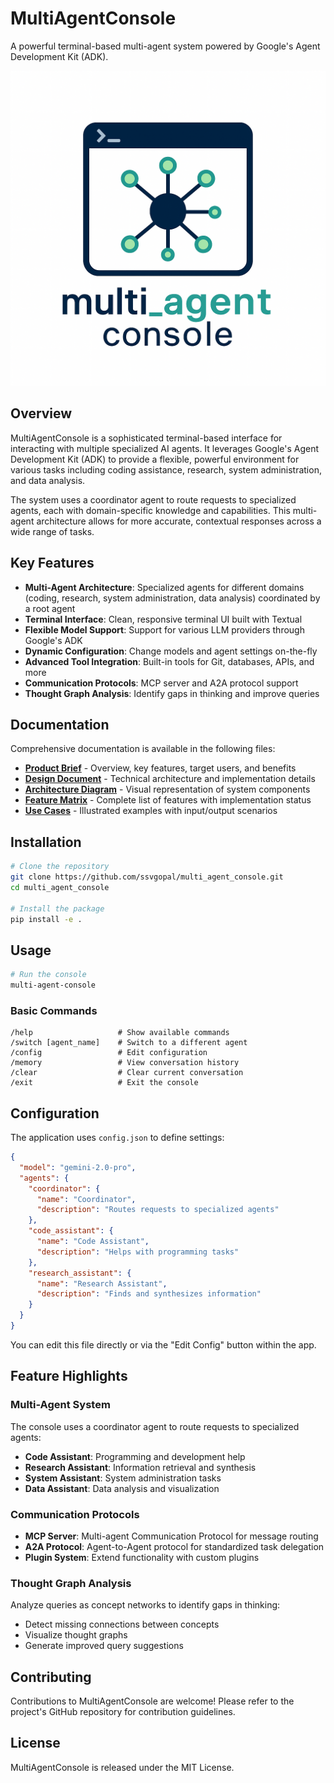 # MultiAgentConsole

A powerful terminal-based multi-agent system powered by Google's Agent Development Kit (ADK).

![MultiAgentConsole](assets/multi_agent_console_logo.png)

## Overview

MultiAgentConsole is a sophisticated terminal-based interface for interacting with multiple specialized AI agents. It leverages Google's Agent Development Kit (ADK) to provide a flexible, powerful environment for various tasks including coding assistance, research, system administration, and data analysis.

The system uses a coordinator agent to route requests to specialized agents, each with domain-specific knowledge and capabilities. This multi-agent architecture allows for more accurate, contextual responses across a wide range of tasks.

## Key Features

- **Multi-Agent Architecture**: Specialized agents for different domains (coding, research, system administration, data analysis) coordinated by a root agent
- **Terminal Interface**: Clean, responsive terminal UI built with Textual
- **Flexible Model Support**: Support for various LLM providers through Google's ADK
- **Dynamic Configuration**: Change models and agent settings on-the-fly
- **Advanced Tool Integration**: Built-in tools for Git, databases, APIs, and more
- **Communication Protocols**: MCP server and A2A protocol support
- **Thought Graph Analysis**: Identify gaps in thinking and improve queries

## Documentation

Comprehensive documentation is available in the following files:

- **[Product Brief](Product_Brief.md)** - Overview, key features, target users, and benefits
- **[Design Document](Design_Document.md)** - Technical architecture and implementation details
- **[Architecture Diagram](Architecture_Diagram.md)** - Visual representation of system components
- **[Feature Matrix](Feature_Matrix.md)** - Complete list of features with implementation status
- **[Use Cases](Use_Cases.md)** - Illustrated examples with input/output scenarios

## Installation

```bash
# Clone the repository
git clone https://github.com/ssvgopal/multi_agent_console.git
cd multi_agent_console

# Install the package
pip install -e .
```

## Usage

```bash
# Run the console
multi-agent-console
```

### Basic Commands

```
/help                   # Show available commands
/switch [agent_name]    # Switch to a different agent
/config                 # Edit configuration
/memory                 # View conversation history
/clear                  # Clear current conversation
/exit                   # Exit the console
```

## Configuration

The application uses `config.json` to define settings:

```json
{
  "model": "gemini-2.0-pro",
  "agents": {
    "coordinator": {
      "name": "Coordinator",
      "description": "Routes requests to specialized agents"
    },
    "code_assistant": {
      "name": "Code Assistant",
      "description": "Helps with programming tasks"
    },
    "research_assistant": {
      "name": "Research Assistant",
      "description": "Finds and synthesizes information"
    }
  }
}
```

You can edit this file directly or via the "Edit Config" button within the app.

## Feature Highlights

### Multi-Agent System

The console uses a coordinator agent to route requests to specialized agents:

- **Code Assistant**: Programming and development help
- **Research Assistant**: Information retrieval and synthesis
- **System Assistant**: System administration tasks
- **Data Assistant**: Data analysis and visualization

### Communication Protocols

- **MCP Server**: Multi-agent Communication Protocol for message routing
- **A2A Protocol**: Agent-to-Agent protocol for standardized task delegation
- **Plugin System**: Extend functionality with custom plugins

### Thought Graph Analysis

Analyze queries as concept networks to identify gaps in thinking:

- Detect missing connections between concepts
- Visualize thought graphs
- Generate improved query suggestions

## Contributing

Contributions to MultiAgentConsole are welcome! Please refer to the project's GitHub repository for contribution guidelines.

## License

MultiAgentConsole is released under the MIT License.

